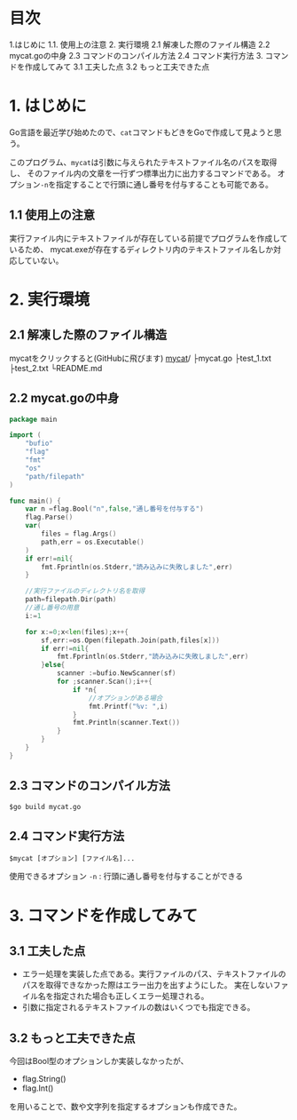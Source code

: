 # 目次
1.はじめに
1.1. 使用上の注意
2. 実行環境
2.1 解凍した際のファイル構造
2.2 mycat.goの中身
2.3 コマンドのコンパイル方法
2.4 コマンド実行方法
3. コマンドを作成してみて
3.1 工夫した点
3.2 もっと工夫できた点

# 1. はじめに
Go言語を最近学び始めたので、`cat`コマンドもどきをGoで作成して見ようと思う。

このプログラム、`mycat`は引数に与えられたテキストファイル名のパスを取得し、
そのファイル内の文章を一行ずつ標準出力に出力するコマンドである。
オプション`-n`を指定することで行頭に通し番号を付与することも可能である。

## 1.1 使用上の注意
実行ファイル内にテキストファイルが存在している前提でプログラムを作成しているため、
mycat.exeが存在するディレクトリ内のテキストファイル名しか対応していない。

# 2. 実行環境

## 2.1 解凍した際のファイル構造
mycatをクリックすると(GitHubに飛びます)
[mycat](https://github.com/TsubasaSato/mycat)/
 ├mycat.go
 ├test_1.txt
 ├test_2.txt
 └README.md

## 2.2 mycat.goの中身
```go
package main

import (
	"bufio"
	"flag"
	"fmt"
	"os"
	"path/filepath"
)

func main() {
	var n =flag.Bool("n",false,"通し番号を付与する")
	flag.Parse()
	var(
		files = flag.Args()
		path,err = os.Executable()
	)
	if err!=nil{
		fmt.Fprintln(os.Stderr,"読み込みに失敗しました",err)
	}

	//実行ファイルのディレクトリ名を取得
	path=filepath.Dir(path)
	//通し番号の用意
	i:=1

	for x:=0;x<len(files);x++{
		sf,err:=os.Open(filepath.Join(path,files[x]))
		if err!=nil{
			fmt.Fprintln(os.Stderr,"読み込みに失敗しました",err)
		}else{
			scanner :=bufio.NewScanner(sf)
			for ;scanner.Scan();i++{
				if *n{
					//オプションがある場合
					fmt.Printf("%v: ",i)
				}
				fmt.Println(scanner.Text())
			}
		}
	}
}
```

## 2.3 コマンドのコンパイル方法

`$go build mycat.go`

## 2.4 コマンド実行方法

`$mycat [オプション] [ファイル名]...`

使用できるオプション
`-n` : 行頭に通し番号を付与することができる

# 3. コマンドを作成してみて
## 3.1 工夫した点
- エラー処理を実装した点である。実行ファイルのパス、テキストファイルのパスを取得できなかった際はエラー出力を出すようにした。
実在しないファイル名を指定された場合も正しくエラー処理される。
- 引数に指定されるテキストファイルの数はいくつでも指定できる。

## 3.2 もっと工夫できた点
今回はBool型のオプションしか実装しなかったが、

- flag.String()
- flag.Int()

を用いることで、数や文字列を指定するオプションも作成できた。
